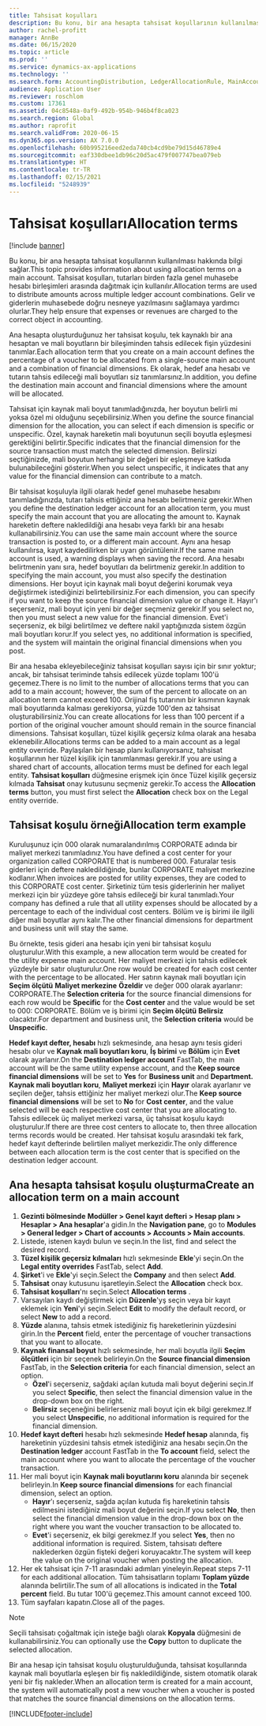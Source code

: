 ```yaml
---
title: Tahsisat koşulları
description: Bu konu, bir ana hesapta tahsisat koşullarının kullanılması hakkında bilgi sağlar.
author: rachel-profitt
manager: AnnBe
ms.date: 06/15/2020
ms.topic: article
ms.prod: ''
ms.service: dynamics-ax-applications
ms.technology: ''
ms.search.form: AccountingDistribution, LedgerAllocationRule, MainAccount, AllocationTerms
audience: Application User
ms.reviewer: roschlom
ms.custom: 17361
ms.assetid: 04c8548a-0af9-492b-954b-946b4f8ca023
ms.search.region: Global
ms.author: raprofit
ms.search.validFrom: 2020-06-15
ms.dyn365.ops.version: AX 7.0.0
ms.openlocfilehash: 60b995216eed2eda740cb4cd9be79d15d46789e4
ms.sourcegitcommit: eaf330dbee1db96c20d5ac479f007747bea079eb
ms.translationtype: HT
ms.contentlocale: tr-TR
ms.lasthandoff: 02/15/2021
ms.locfileid: "5248939"
---
```

# <a name="allocation-terms"></a><span data-ttu-id="bc957-103">Tahsisat koşulları</span><span class="sxs-lookup"><span data-stu-id="bc957-103">Allocation terms</span></span>

[!include [banner](../includes/banner.md)]

<span data-ttu-id="bc957-104">Bu konu, bir ana hesapta tahsisat koşullarının kullanılması hakkında bilgi sağlar.</span><span class="sxs-lookup"><span data-stu-id="bc957-104">This topic provides information about using allocation terms on a main account.</span></span> <span data-ttu-id="bc957-105">Tahsisat koşulları, tutarları birden fazla genel muhasebe hesabı birleşimleri arasında dağıtmak için kullanılır.</span><span class="sxs-lookup"><span data-stu-id="bc957-105">Allocation terms are used to distribute amounts across multiple ledger account combinations.</span></span> <span data-ttu-id="bc957-106">Gelir ve giderlerin muhasebede doğru nesneye yazılmasını sağlamaya yardımcı olurlar.</span><span class="sxs-lookup"><span data-stu-id="bc957-106">They help ensure that expenses or revenues are charged to the correct object in accounting.</span></span>

<span data-ttu-id="bc957-107">Ana hesapta oluşturduğunuz her tahsisat koşulu, tek kaynaklı bir ana hesaptan ve mali boyutların bir bileşiminden tahsis edilecek fişin yüzdesini tanımlar.</span><span class="sxs-lookup"><span data-stu-id="bc957-107">Each allocation term that you create on a main account defines the percentage of a voucher to be allocated from a single-source main account and a combination of financial dimensions.</span></span> <span data-ttu-id="bc957-108">Ek olarak, hedef ana hesabı ve tutarın tahsis edileceği mali boyutları siz tanımlarsınız.</span><span class="sxs-lookup"><span data-stu-id="bc957-108">In addition, you define the destination main account and financial dimensions where the amount will be allocated.</span></span> 

<span data-ttu-id="bc957-109">Tahsisat için kaynak mali boyut tanımladığınızda, her boyutun belirli mi yoksa özel mi olduğunu seçebilirsiniz.</span><span class="sxs-lookup"><span data-stu-id="bc957-109">When you define the source financial dimension for the allocation, you can select if each dimension is specific or unspecific.</span></span> <span data-ttu-id="bc957-110">Özel, kaynak hareketin mali boyutunun seçili boyutla eşleşmesi gerektiğini belirtir.</span><span class="sxs-lookup"><span data-stu-id="bc957-110">Specific indicates that the financial dimension for the source transaction must match the selected dimension.</span></span> <span data-ttu-id="bc957-111">Belirsizi seçtiğinizde, mali boyutun herhangi bir değeri bir eşleşmeye katkıda bulunabileceğini gösterir.</span><span class="sxs-lookup"><span data-stu-id="bc957-111">When you select unspecific, it indicates that any value for the financial dimension can contribute to a match.</span></span>

<span data-ttu-id="bc957-112">Bir tahsisat koşuluyla ilgili olarak hedef genel muhasebe hesabını tanımladığınızda, tutarı tahsis ettiğiniz ana hesabı belirtmeniz gerekir.</span><span class="sxs-lookup"><span data-stu-id="bc957-112">When you define the destination ledger account for an allocation term, you must specify the main account that you are allocating the amount to.</span></span> <span data-ttu-id="bc957-113">Kaynak hareketin deftere nakledildiği ana hesabı veya farklı bir ana hesabı kullanabilirsiniz.</span><span class="sxs-lookup"><span data-stu-id="bc957-113">You can use the same main account where the source transaction is posted to, or a different main account.</span></span> <span data-ttu-id="bc957-114">Aynı ana hesap kullanılırsa, kayıt kaydedilirken bir uyarı görüntülenir.</span><span class="sxs-lookup"><span data-stu-id="bc957-114">If the same main account is used, a warning displays when saving the record.</span></span> <span data-ttu-id="bc957-115">Ana hesabı belirtmenin yanı sıra, hedef boyutları da belirtmeniz gerekir.</span><span class="sxs-lookup"><span data-stu-id="bc957-115">In addition to specifying the main account, you must also specify the destination dimensions.</span></span> <span data-ttu-id="bc957-116">Her boyut için kaynak mali boyut değerini korumak veya değiştirmek istediğinizi belirtebilirsiniz.</span><span class="sxs-lookup"><span data-stu-id="bc957-116">For each dimension, you can specify if you want to keep the source financial dimension value or change it.</span></span> <span data-ttu-id="bc957-117">Hayır'ı seçerseniz, mali boyut için yeni bir değer seçmeniz gerekir.</span><span class="sxs-lookup"><span data-stu-id="bc957-117">If you select no, then you must select a new value for the financial dimension.</span></span> <span data-ttu-id="bc957-118">Evet'i seçerseniz, ek bilgi belirtilmez ve deftere nakil yaptığınızda sistem özgün mali boyutları korur.</span><span class="sxs-lookup"><span data-stu-id="bc957-118">If you select yes, no additional information is specified, and the system will maintain the original financial dimensions when you post.</span></span>

<span data-ttu-id="bc957-119">Bir ana hesaba ekleyebileceğiniz tahsisat koşulları sayısı için bir sınır yoktur; ancak, bir tahsisat teriminde tahsis edilecek yüzde toplamı 100'ü geçemez.</span><span class="sxs-lookup"><span data-stu-id="bc957-119">There is no limit to the number of allocations terms that you can add to a main account; however, the sum of the percent to allocate on an allocation term cannot exceed 100.</span></span> <span data-ttu-id="bc957-120">Orijinal fiş tutarının bir kısmının kaynak mali boyutlarında kalması gerekiyorsa, yüzde 100'den az tahsisat oluşturabilirsiniz.</span><span class="sxs-lookup"><span data-stu-id="bc957-120">You can create allocations for less than 100 percent if a portion of the original voucher amount should remain in the source financial dimensions.</span></span> <span data-ttu-id="bc957-121">Tahsisat koşulları, tüzel kişilik geçersiz kılma olarak ana hesaba eklenebilir.</span><span class="sxs-lookup"><span data-stu-id="bc957-121">Allocations terms can be added to a main account as a legal entity override.</span></span> <span data-ttu-id="bc957-122">Paylaşılan bir hesap planı kullanıyorsanız, tahsisat koşullarının her tüzel kişilik için tanımlanması gerekir.</span><span class="sxs-lookup"><span data-stu-id="bc957-122">If you are using a shared chart of accounts, allocation terms must be defined for each legal entity.</span></span> <span data-ttu-id="bc957-123">**Tahsisat koşulları** düğmesine erişmek için önce Tüzel kişilik geçersiz kılmada **Tahsisat** onay kutusunu seçmeniz gerekir.</span><span class="sxs-lookup"><span data-stu-id="bc957-123">To access the **Allocation terms** button, you must first select the **Allocation** check box on the Legal entity override.</span></span>

## <a name="allocation-term-example"></a><span data-ttu-id="bc957-124">Tahsisat koşulu örneği</span><span class="sxs-lookup"><span data-stu-id="bc957-124">Allocation term example</span></span>
<span data-ttu-id="bc957-125">Kuruluşunuz için 000 olarak numaralandırılmış CORPORATE adında bir maliyet merkezi tanımladınız.</span><span class="sxs-lookup"><span data-stu-id="bc957-125">You have defined a cost center for your organization called CORPORATE that is numbered 000.</span></span> <span data-ttu-id="bc957-126">Faturalar tesis giderleri için deftere nakledildiğinde, bunlar CORPORATE maliyet merkezine kodlanır.</span><span class="sxs-lookup"><span data-stu-id="bc957-126">When invoices are posted for utility expenses, they are coded to this CORPORATE cost center.</span></span> <span data-ttu-id="bc957-127">Şirketiniz tüm tesis giderlerinin her maliyet merkezi için bir yüzdeye göre tahsis edileceği bir kural tanımladı.</span><span class="sxs-lookup"><span data-stu-id="bc957-127">Your company has defined a rule that all utility expenses should be allocated by a percentage to each of the individual cost centers.</span></span> <span data-ttu-id="bc957-128">Bölüm ve iş birimi ile ilgili diğer mali boyutlar aynı kalır.</span><span class="sxs-lookup"><span data-stu-id="bc957-128">The other financial dimensions for department and business unit will stay the same.</span></span>

<span data-ttu-id="bc957-129">Bu örnekte, tesis gideri ana hesabı için yeni bir tahsisat koşulu oluşturulur.</span><span class="sxs-lookup"><span data-stu-id="bc957-129">With this example, a new allocation term would be created for the utility expense main account.</span></span> <span data-ttu-id="bc957-130">Her maliyet merkezi için tahsis edilecek yüzdeyle bir satır oluşturulur.</span><span class="sxs-lookup"><span data-stu-id="bc957-130">One row would be created for each cost center with the percentage to be allocated.</span></span> <span data-ttu-id="bc957-131">Her satırın kaynak mali boyutları için **Seçim ölçütü** **Maliyet merkezine** **Özeldir** ve değer 000 olarak ayarlanır: CORPORATE.</span><span class="sxs-lookup"><span data-stu-id="bc957-131">The **Selection criteria** for the source financial dimensions for each row would be **Specific** for the **Cost center** and the value would be set to 000: CORPORATE.</span></span> <span data-ttu-id="bc957-132">Bölüm ve iş birimi için **Seçim ölçütü** **Belirsiz** olacaktır.</span><span class="sxs-lookup"><span data-stu-id="bc957-132">For department and business unit, the **Selection criteria** would be **Unspecific**.</span></span>

<span data-ttu-id="bc957-133">**Hedef kayıt defter, hesabı** hızlı sekmesinde, ana hesap aynı tesis gideri hesabı olur ve **Kaynak mali boyutları koru**, **İş birimi** ve **Bölüm** için **Evet** olarak ayarlanır.</span><span class="sxs-lookup"><span data-stu-id="bc957-133">On the **Destination ledger account** FastTab, the main account will be the same utility expense account, and the **Keep source financial dimensions** will be set to **Yes** for **Business unit** and **Department.**</span></span> <span data-ttu-id="bc957-134">**Kaynak mali boyutları koru**, **Maliyet merkezi** için **Hayır** olarak ayarlanır ve seçilen değer, tahsis ettiğiniz her maliyet merkezi olur.</span><span class="sxs-lookup"><span data-stu-id="bc957-134">The **Keep source financial dimensions** will be set to **No** for **Cost center**, and the value selected will be each respective cost center that you are allocating to.</span></span> <span data-ttu-id="bc957-135">Tahsis edilecek üç maliyet merkezi varsa, üç tahsisat koşulu kaydı oluşturulur.</span><span class="sxs-lookup"><span data-stu-id="bc957-135">If there are three cost centers to allocate to, then three allocation terms records would be created.</span></span> <span data-ttu-id="bc957-136">Her tahsisat koşulu arasındaki tek fark, hedef kayıt defterinde belirtilen maliyet merkezidir.</span><span class="sxs-lookup"><span data-stu-id="bc957-136">The only difference between each allocation term is the cost center that is specified on the destination ledger account.</span></span>

## <a name="create-an-allocation-term-on-a-main-account"></a><span data-ttu-id="bc957-137">Ana hesapta tahsisat koşulu oluşturma</span><span class="sxs-lookup"><span data-stu-id="bc957-137">Create an allocation term on a main account</span></span>

1. <span data-ttu-id="bc957-138">**Gezinti bölmesinde** **Modüller > Genel kayıt defteri > Hesap planı > Hesaplar > Ana hesaplar**'a gidin.</span><span class="sxs-lookup"><span data-stu-id="bc957-138">In the **Navigation pane**, go to **Modules > General ledger > Chart of accounts > Accounts > Main accounts**.</span></span>
2. <span data-ttu-id="bc957-139">Listede, istenen kaydı bulun ve seçin.</span><span class="sxs-lookup"><span data-stu-id="bc957-139">In the list, find and select the desired record.</span></span>
3. <span data-ttu-id="bc957-140">**Tüzel kişilik geçersiz kılmaları** hızlı sekmesinde **Ekle**'yi seçin.</span><span class="sxs-lookup"><span data-stu-id="bc957-140">On the **Legal entity overrides** FastTab, select **Add**.</span></span>
4. <span data-ttu-id="bc957-141">**Şirket**'i ve **Ekle**'yi seçin.</span><span class="sxs-lookup"><span data-stu-id="bc957-141">Select the **Company** and then select **Add**.</span></span>
5. <span data-ttu-id="bc957-142">**Tahsisat** onay kutusunu işaretleyin.</span><span class="sxs-lookup"><span data-stu-id="bc957-142">Select the **Allocation** check box.</span></span>
6. <span data-ttu-id="bc957-143">**Tahsisat koşulları**'nı seçin.</span><span class="sxs-lookup"><span data-stu-id="bc957-143">Select **Allocation terms** .</span></span>
7. <span data-ttu-id="bc957-144">Varsayılan kaydı değiştirmek için **Düzenle**'yş seçin veya bir kayıt eklemek için **Yeni**'yi seçin.</span><span class="sxs-lookup"><span data-stu-id="bc957-144">Select **Edit** to modify the default record, or select **New** to add a record.</span></span>
8. <span data-ttu-id="bc957-145">**Yüzde** alanına, tahsis etmek istediğiniz fiş hareketlerinin yüzdesini girin.</span><span class="sxs-lookup"><span data-stu-id="bc957-145">In the **Percent** field, enter the percentage of voucher transactions that you want to allocate.</span></span>
9. <span data-ttu-id="bc957-146">**Kaynak finansal boyut** hızlı sekmesinde, her mali boyutla ilgili **Seçim ölçütleri** için bir seçenek belirleyin.</span><span class="sxs-lookup"><span data-stu-id="bc957-146">On the **Source financial dimension** FastTab, in the **Selection criteria** for each financial dimension, select an option.</span></span>
    - <span data-ttu-id="bc957-147">**Özel**'i seçerseniz, sağdaki açılan kutuda mali boyut değerini seçin.</span><span class="sxs-lookup"><span data-stu-id="bc957-147">If you select **Specific**, then select the financial dimension value in the drop-down box on the right.</span></span>
    - <span data-ttu-id="bc957-148">**Belirsiz** seçeneğini belirlerseniz mali boyut için ek bilgi gerekmez.</span><span class="sxs-lookup"><span data-stu-id="bc957-148">If you select **Unspecific**, no additional information is required for the financial dimension.</span></span>
10. <span data-ttu-id="bc957-149">**Hedef kayıt defteri** hesabı hızlı sekmesinde **Hedef hesap** alanında, fiş hareketinin yüzdesini tahsis etmek istediğiniz ana hesabı seçin.</span><span class="sxs-lookup"><span data-stu-id="bc957-149">On the **Destination ledger** account FastTab in the **To account** field, select the main account where you want to allocate the percentage of the voucher transaction.</span></span>
11. <span data-ttu-id="bc957-150">Her mali boyut için **Kaynak mali boyutlarını koru** alanında bir seçenek belirleyin.</span><span class="sxs-lookup"><span data-stu-id="bc957-150">In **Keep source financial dimensions** for each financial dimension, select an option.</span></span>
    - <span data-ttu-id="bc957-151">**Hayır**'ı seçerseniz, sağda açılan kutuda fiş hareketinin tahsis edilmesini istediğiniz mali boyut değerini seçin.</span><span class="sxs-lookup"><span data-stu-id="bc957-151">If you select **No**, then select the financial dimension value in the drop-down box on the right where you want the voucher transaction to be allocated to.</span></span>
    - <span data-ttu-id="bc957-152">**Evet**'i seçerseniz, ek bilgi gerekmez.</span><span class="sxs-lookup"><span data-stu-id="bc957-152">If you select **Yes**, then no additional information is required.</span></span> <span data-ttu-id="bc957-153">Sistem, tahsisatı deftere naklederken özgün fişteki değeri koruyacaktır.</span><span class="sxs-lookup"><span data-stu-id="bc957-153">The system will keep the value on the original voucher when posting the allocation.</span></span>
12. <span data-ttu-id="bc957-154">Her ek tahsisat için 7-11 arasındaki adımları yineleyin.</span><span class="sxs-lookup"><span data-stu-id="bc957-154">Repeat steps 7-11 for each additional allocation.</span></span> <span data-ttu-id="bc957-155">Tüm tahsisatların toplamı **Toplam yüzde** alanında belirtilir.</span><span class="sxs-lookup"><span data-stu-id="bc957-155">The sum of all allocations is indicated in the **Total percent** field.</span></span> <span data-ttu-id="bc957-156">Bu tutar 100'ü geçemez.</span><span class="sxs-lookup"><span data-stu-id="bc957-156">This amount cannot exceed 100.</span></span>
13. <span data-ttu-id="bc957-157">Tüm sayfaları kapatın.</span><span class="sxs-lookup"><span data-stu-id="bc957-157">Close all of the pages.</span></span>

>[!NOTE] 
> <span data-ttu-id="bc957-158">Seçili tahsisatı çoğaltmak için isteğe bağlı olarak **Kopyala** düğmesini de kullanabilirsiniz.</span><span class="sxs-lookup"><span data-stu-id="bc957-158">You can optionally use the **Copy** button to duplicate the selected allocation.</span></span>

<span data-ttu-id="bc957-159">Bir ana hesap için tahsisat koşulu oluşturulduğunda, tahsisat koşullarında kaynak mali boyutlarla eşleşen bir fiş nakledildiğinde, sistem otomatik olarak yeni bir fiş nakleder.</span><span class="sxs-lookup"><span data-stu-id="bc957-159">When an allocation term is created for a main account, the system will automatically post a new voucher when a voucher is posted that matches the source financial dimensions on the allocation terms.</span></span>


[!INCLUDE[footer-include](../../includes/footer-banner.md)]